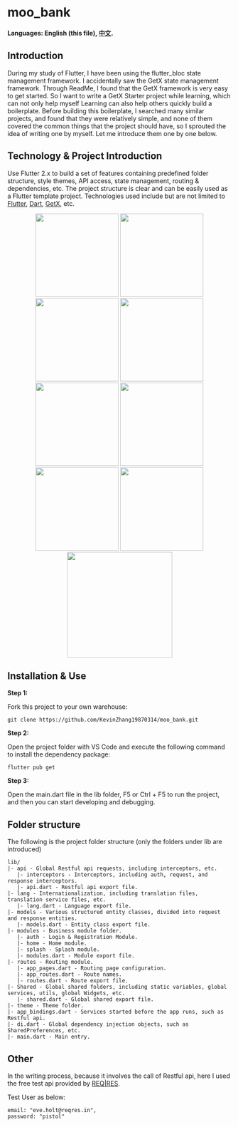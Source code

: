 # moo_bank

**Languages: English (this file), [中文](README.zh-cn.md).**

## Introduction

During my study of Flutter, I have been using the flutter_bloc state management framework. I accidentally saw the GetX state management framework. Through ReadMe, I found that the GetX framework is very easy to get started. So I want to write a GetX Starter project while learning, which can not only help myself Learning can also help others quickly build a boilerplate. Before building this boilerplate, I searched many similar projects, and found that they were relatively simple, and none of them covered the common things that the project should have, so I sprouted the idea of ​​writing one by myself. Let me introduce them one by one below.

## Technology & Project Introduction

Use Flutter 2.x to build a set of features containing predefined folder structure, style themes, API access, state management, routing & dependencies, etc. The project structure is clear and can be easily used as a Flutter template project. Technologies used include but are not limited to [Flutter](https://flutter.cn/), [Dart](https://dart.dev/), [GetX](https://pub.dev/packages/get), etc.

<p align='center'>
    <img src="https://github.com/KevinZhang19870314/moo_bank/blob/master/assets/screenshot/2.jpg" width="187" heght="333" />
    <img src="https://github.com/KevinZhang19870314/moo_bank/blob/master/assets/screenshot/3.jpg" width="187" heght="333" />
    <img src="https://github.com/KevinZhang19870314/moo_bank/blob/master/assets/screenshot/4.jpg" width="187" heght="333" />
    <img src="https://github.com/KevinZhang19870314/moo_bank/blob/master/assets/screenshot/5.jpg" width="187" heght="333" />
    <img src="https://github.com/KevinZhang19870314/moo_bank/blob/master/assets/screenshot/6.jpg" width="187" heght="333" />
    <img src="https://github.com/KevinZhang19870314/moo_bank/blob/master/assets/screenshot/7.jpg" width="187" heght="333" />
    <img src="https://github.com/KevinZhang19870314/moo_bank/blob/master/assets/screenshot/8.jpg" width="187" heght="333" />
    <img src="https://github.com/KevinZhang19870314/moo_bank/blob/master/assets/screenshot/9.jpg" width="187" heght="333" />
    <img src="https://github.com/KevinZhang19870314/moo_bank/blob/master/assets/screenshot/chat.gif" width="237px" heght="416px" />
</p>

## Installation & Use

**Step 1:**

Fork this project to your own warehouse:

```
git clone https://github.com/KevinZhang19870314/moo_bank.git
```

**Step 2:**

Open the project folder with VS Code and execute the following command to install the dependency package:

```
flutter pub get
```

**Step 3:**

Open the main.dart file in the lib folder, F5 or Ctrl + F5 to run the project, and then you can start developing and debugging.

## Folder structure

The following is the project folder structure (only the folders under lib are introduced)

```
lib/
|- api - Global Restful api requests, including interceptors, etc.
   |- interceptors - Interceptors, including auth, request, and response interceptors.
   |- api.dart - Restful api export file.
|- lang - Internationalization, including translation files, translation service files, etc.
   |- lang.dart - Language export file.
|- models - Various structured entity classes, divided into request and response entities.
   |- models.dart - Entity class export file.
|- modules - Business module folder.
   |- auth - Login & Registration Module.
   |- home - Home module.
   |- splash - Splash module.
   |- modules.dart - Module export file.
|- routes - Routing module.
   |- app_pages.dart - Routing page configuration.
   |- app_routes.dart - Route names.
   |- routes.dart - Route export file.
|- Shared - Global shared folders, including static variables, global services, utils, global Widgets, etc.
   |- shared.dart - Global shared export file.
|- theme - Theme folder.
|- app_bindings.dart - Services started before the app runs, such as Restful api.
|- di.dart - Global dependency injection objects, such as SharedPreferences, etc.
|- main.dart - Main entry.
```

## Other

In the writing process, because it involves the call of Restful api, here I used the free test api provided by [REQ|RES](https://reqres.in/).

Test User as below:
  
    email: "eve.holt@reqres.in",
    password: "pistol"
